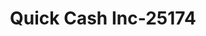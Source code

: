 ---
f_zip-code: 67801
f_state-code: KS
title: Quick Cash Inc-25174
f_phone: 620-225-7178
f_city-only: Dodge City
f_address: 111 E Trail Street Dodge City
f_location-unique-id: '25174'
slug: quick-cash-inc-25174
updated-on: '2024-05-30T13:46:58.046Z'
created-on: '2024-05-30T13:36:59.803Z'
published-on: '2024-05-30T13:54:32.469Z'
f_city-state: cms/city/dodge-city-ks.md
f_company: cms/company/quick-cash-inc.md
f_state: cms/state/kansas.md
layout: '[payday-loan].html'
tags: payday-loan
---
